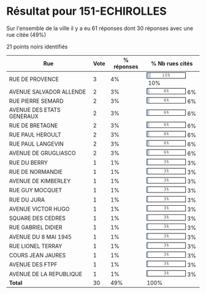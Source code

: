 # Résultat pour 151-ECHIROLLES

Sur l'ensemble de la ville il y a eu 61 réponses dont 30 réponses avec une rue citée (49%)

21 points noirs identifiés

| Rue | Vote | % réponses | % Nb rues cités|
|-----|------|------------|----------------|
| RUE DE PROVENCE | 3 | 4% | <img src="../../img/bar_10.gif" />&nbsp;10%|
| AVENUE SALVADOR ALLENDE | 2 | 3% | <img src="../../img/bar_6.gif" />&nbsp;6%|
| RUE PIERRE SEMARD | 2 | 3% | <img src="../../img/bar_6.gif" />&nbsp;6%|
| AVENUE DES ETATS GENERAUX | 2 | 3% | <img src="../../img/bar_6.gif" />&nbsp;6%|
| RUE DE BRETAGNE | 2 | 3% | <img src="../../img/bar_6.gif" />&nbsp;6%|
| RUE PAUL HEROULT | 2 | 3% | <img src="../../img/bar_6.gif" />&nbsp;6%|
| RUE PAUL LANGEVIN | 2 | 3% | <img src="../../img/bar_6.gif" />&nbsp;6%|
| AVENUE DE GRUGLIASCO | 2 | 3% | <img src="../../img/bar_6.gif" />&nbsp;6%|
| RUE DU BERRY | 1 | 1% | <img src="../../img/bar_3.gif" />&nbsp;3%|
| RUE DE NORMANDIE | 1 | 1% | <img src="../../img/bar_3.gif" />&nbsp;3%|
| AVENUE DE KIMBERLEY | 1 | 1% | <img src="../../img/bar_3.gif" />&nbsp;3%|
| RUE GUY MOCQUET | 1 | 1% | <img src="../../img/bar_3.gif" />&nbsp;3%|
| RUE DU JURA | 1 | 1% | <img src="../../img/bar_3.gif" />&nbsp;3%|
| AVENUE VICTOR HUGO | 1 | 1% | <img src="../../img/bar_3.gif" />&nbsp;3%|
| SQUARE DES CEDRES | 1 | 1% | <img src="../../img/bar_3.gif" />&nbsp;3%|
| RUE GABRIEL DIDIER | 1 | 1% | <img src="../../img/bar_3.gif" />&nbsp;3%|
| AVENUE DU 8 MAI 1945 | 1 | 1% | <img src="../../img/bar_3.gif" />&nbsp;3%|
| RUE LIONEL TERRAY | 1 | 1% | <img src="../../img/bar_3.gif" />&nbsp;3%|
| COURS JEAN JAURES | 1 | 1% | <img src="../../img/bar_3.gif" />&nbsp;3%|
| AVENUE DES FTPF | 1 | 1% | <img src="../../img/bar_3.gif" />&nbsp;3%|
| AVENUE DE LA REPUBLIQUE | 1 | 1% | <img src="../../img/bar_3.gif" />&nbsp;3%|
| **Total** | 30 | 49% | 100%|
